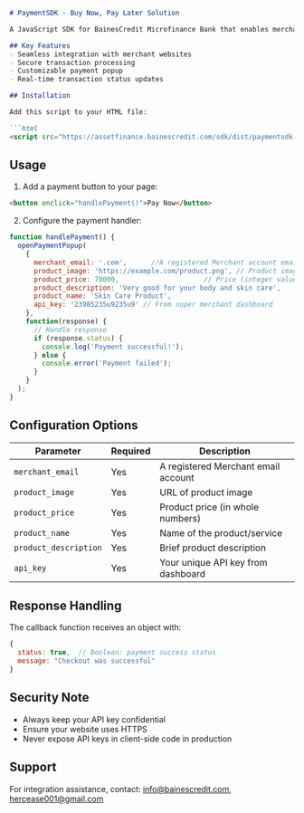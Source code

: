 
```markdown
# PaymentSDK - Buy Now, Pay Later Solution

A JavaScript SDK for BainesCredit Microfinance Bank that enables merchants to offer **Buy Now, Pay Later (BNPL)** payments on their websites. Securely processes transactions through the bank's API.

## Key Features
- Seamless integration with merchant websites
- Secure transaction processing
- Customizable payment popup
- Real-time transaction status updates

## Installation

Add this script to your HTML file:

```html
<script src="https://assetfinance.bainescredit.com/sdk/dist/paymentsdk-1.0.0.min.js"></script>
```

## Usage

1. Add a payment button to your page:
```html
<button onclick="handlePayment()">Pay Now</button>
```

2. Configure the payment handler:
```javascript
function handlePayment() {
  openPaymentPopup(
    {
      merchant_email: '.com',      //A registered Merchant account email address who will process the product
      product_image: 'https://example.com/product.png', // Product image URL
      product_price: 70000,                     // Price (integer value)
      product_description: 'Very good for your body and skin care',
      product_name: 'Skin Care Product',
      api_key: '23985235u9235u9' // From super merchant dashboard
    },
    function(response) {
      // Handle response
      if (response.status) {
        console.log('Payment successful!');
      } else {
        console.error('Payment failed');
      }
    }
  );
}
```

## Configuration Options

| Parameter            | Required | Description                          |
|----------------------|----------|--------------------------------------|
| `merchant_email`     | Yes      | A registered Merchant email account  |
| `product_image`      | Yes      | URL of product image                 |
| `product_price`      | Yes      | Product price (in whole numbers)     |
| `product_name`       | Yes      | Name of the product/service          |
| `product_description`| Yes      | Brief product description            |
| `api_key`            | Yes      | Your unique API key from dashboard   |

## Response Handling

The callback function receives an object with:
```javascript
{
  status: true,  // Boolean: payment success status
  message: "Checkout was successful"
}
```

## Security Note
- Always keep your API key confidential
- Ensure your website uses HTTPS
- Never expose API keys in client-side code in production

## Support
For integration assistance, contact: info@bainescredit.com, hercease001@gmail.com
```
